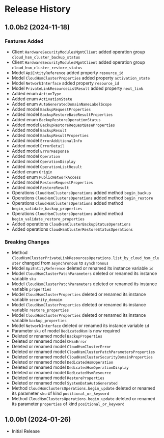 # Release History

## 1.0.0b2 (2024-11-18)

### Features Added

  - Client `HardwareSecurityModulesMgmtClient` added operation group `cloud_hsm_cluster_backup_status`
  - Client `HardwareSecurityModulesMgmtClient` added operation group `cloud_hsm_cluster_restore_status`
  - Model `ApiEntityReference` added property `resource_id`
  - Model `CloudHsmClusterProperties` added property `activation_state`
  - Model `NetworkInterface` added property `resource_id`
  - Model `PrivateLinkResourceListResult` added property `next_link`
  - Added enum `ActionType`
  - Added enum `ActivationState`
  - Added enum `AutoGeneratedDomainNameLabelScope`
  - Added model `BackupRequestProperties`
  - Added model `BackupRestoreBaseResultProperties`
  - Added enum `BackupRestoreOperationStatus`
  - Added model `BackupRestoreRequestBaseProperties`
  - Added model `BackupResult`
  - Added model `BackupResultProperties`
  - Added model `ErrorAdditionalInfo`
  - Added model `ErrorDetail`
  - Added model `ErrorResponse`
  - Added model `Operation`
  - Added model `OperationDisplay`
  - Added model `OperationListResult`
  - Added enum `Origin`
  - Added enum `PublicNetworkAccess`
  - Added model `RestoreRequestProperties`
  - Added model `RestoreResult`
  - Operations `CloudHsmClustersOperations` added method `begin_backup`
  - Operations `CloudHsmClustersOperations` added method `begin_restore`
  - Operations `CloudHsmClustersOperations` added method `begin_validate_backup_properties`
  - Operations `CloudHsmClustersOperations` added method `begin_validate_restore_properties`
  - Added operations `CloudHsmClusterBackupStatusOperations`
  - Added operations `CloudHsmClusterRestoreStatusOperations`

### Breaking Changes

  - Method `CloudHsmClusterPrivateLinkResourcesOperations.list_by_cloud_hsm_cluster` changed from `asynchronous` to `synchronous`
  - Model `ApiEntityReference` deleted or renamed its instance variable `id`
  - Model `CloudHsmClusterPatchParameters` deleted or renamed its instance variable `sku`
  - Model `CloudHsmClusterPatchParameters` deleted or renamed its instance variable `properties`
  - Model `CloudHsmClusterProperties` deleted or renamed its instance variable `security_domain`
  - Model `CloudHsmClusterProperties` deleted or renamed its instance variable `restore_properties`
  - Model `CloudHsmClusterProperties` deleted or renamed its instance variable `backup_properties`
  - Model `NetworkInterface` deleted or renamed its instance variable `id`
  - Parameter `sku` of model `DedicatedHsm` is now required
  - Deleted or renamed model `BackupProperties`
  - Deleted or renamed model `CHsmError`
  - Deleted or renamed model `CloudHsmClusterError`
  - Deleted or renamed model `CloudHsmClusterPatchParametersProperties`
  - Deleted or renamed model `CloudHsmClusterSecurityDomainProperties`
  - Deleted or renamed model `DedicatedHsmOperation`
  - Deleted or renamed model `DedicatedHsmOperationDisplay`
  - Deleted or renamed model `DedicatedHsmResource`
  - Deleted or renamed model `RestoreProperties`
  - Deleted or renamed model `SystemDataAutoGenerated`
  - Method `CloudHsmClustersOperations.begin_update` deleted or renamed its parameter `sku` of kind `positional_or_keyword`
  - Method `CloudHsmClustersOperations.begin_update` deleted or renamed its parameter `properties` of kind `positional_or_keyword`

## 1.0.0b1 (2024-01-26)

* Initial Release
